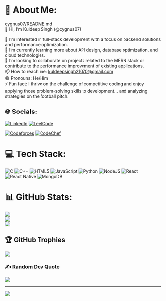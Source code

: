 # 💫 About Me:
cygnus07/README.md<br>👋 Hi, I’m Kuldeep Singh (@cygnus07)<br><br>👀 I’m interested in full-stack development with a focus on backend solutions and performance optimization.<br>🌱 I’m currently learning more about API design, database optimization, and cloud technologies.<br>💞️ I’m looking to collaborate on projects related to the MERN stack or contribute to the performance improvement of existing applications.<br>📫 How to reach me: kuldeepsingh21070@gmail.com<br>😄 Pronouns: He/Him<br>⚡ Fun fact: I thrive on the challenge of competitive coding and enjoy applying those problem-solving skills to development... and analyzing strategies on the football pitch.


## 🌐 Socials:
[![LinkedIn](https://img.shields.io/badge/LinkedIn-%230077B5.svg?logo=linkedin&logoColor=white)](https://www.linkedin.com/in/kuldeep-singh-a61233271/)
[![LeetCode](https://img.shields.io/badge/LeetCode-%23FFA116.svg?logo=leetcode&logoColor=black)](https://leetcode.com/u/cygnus07/)

[![Codeforces](https://img.shields.io/badge/Codeforces-%230F6AC0.svg?logo=codeforces&logoColor=white)](https://codeforces.com/profile/Cygnus_)
[![CodeChef](https://img.shields.io/badge/CodeChef-%23D3A800.svg?logo=codechef&logoColor=white)](https://www.codechef.com/users/cygnus01)


# 💻 Tech Stack:
![C](https://img.shields.io/badge/c-%2300599C.svg?style=for-the-badge&logo=c&logoColor=white) ![C++](https://img.shields.io/badge/c++-%2300599C.svg?style=for-the-badge&logo=c%2B%2B&logoColor=white) ![HTML5](https://img.shields.io/badge/html5-%23E34F26.svg?style=for-the-badge&logo=html5&logoColor=white) ![JavaScript](https://img.shields.io/badge/javascript-%23323330.svg?style=for-the-badge&logo=javascript&logoColor=%23F7DF1E) ![Python](https://img.shields.io/badge/python-3670A0?style=for-the-badge&logo=python&logoColor=ffdd54) ![NodeJS](https://img.shields.io/badge/node.js-6DA55F?style=for-the-badge&logo=node.js&logoColor=white) ![React](https://img.shields.io/badge/react-%2320232a.svg?style=for-the-badge&logo=react&logoColor=%2361DAFB) ![React Native](https://img.shields.io/badge/react_native-%2320232a.svg?style=for-the-badge&logo=react&logoColor=%2361DAFB) ![MongoDB](https://img.shields.io/badge/MongoDB-%234ea94b.svg?style=for-the-badge&logo=mongodb&logoColor=white)
# 📊 GitHub Stats:
![](https://github-readme-stats.vercel.app/api?username=cygnus07&theme=dark&hide_border=false&include_all_commits=true&count_private=true) </br>
![](https://github-readme-streak-stats.herokuapp.com/?user=cygnus07&theme=dark&hide_border=false)<br/>
![](https://github-readme-stats.vercel.app/api/top-langs/?username=cygnus07&theme=dark&hide_border=false&include_all_commits=true&count_private=false&layout=compact)

## 🏆 GitHub Trophies
![](https://github-profile-trophy.vercel.app/?username=cygnus07&theme=radical&no-frame=false&no-bg=true&margin-w=4)

### ✍️ Random Dev Quote
![](https://quotes-github-readme.vercel.app/api?type=horizontal&theme=radical)

---
[![](https://visitcount.itsvg.in/api?id=cygnus07&icon=0&color=0)](https://visitcount.itsvg.in)

<!-- Proudly created with GPRM ( https://gprm.itsvg.in ) -->
